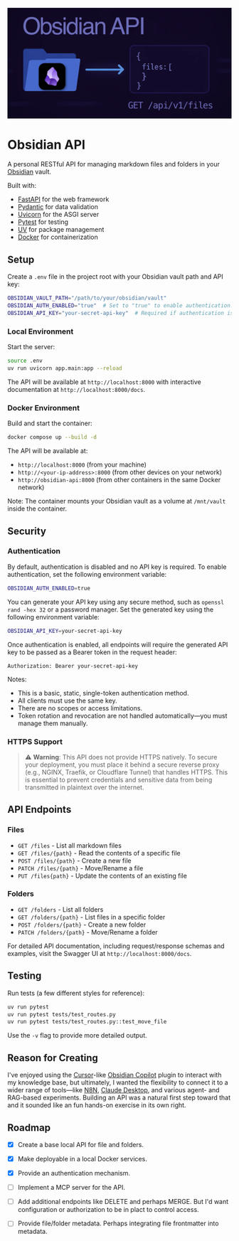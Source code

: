 ![Obsidian API](obsidian-api.webp)

# Obsidian API

A personal RESTful API for managing markdown files and folders in your [Obsidian](https://obsidian.md/) vault.

Built with:
- [FastAPI](https://github.com/FastAPI/FastAPI) for the web framework
- [Pydantic](https://github.com/pydantic/pydantic) for data validation
- [Uvicorn](https://github.com/encode/uvicorn) for the ASGI server
- [Pytest](https://github.com/pytest-dev/pytest) for testing
- [UV](https://github.com/astral-sh/uv) for package management
- [Docker](https://www.docker.com/) for containerization

## Setup

Create a `.env` file in the project root with your Obsidian vault path and API key:
```bash
OBSIDIAN_VAULT_PATH="/path/to/your/obsidian/vault"
OBSIDIAN_AUTH_ENABLED="true"  # Set to "true" to enable authentication. Default is "false".
OBSIDIAN_API_KEY="your-secret-api-key"  # Required if authentication is enabled
```

### Local Environment

Start the server:
```bash
source .env
uv run uvicorn app.main:app --reload
```

The API will be available at `http://localhost:8000` with interactive documentation at `http://localhost:8000/docs`.

### Docker Environment

Build and start the container:
```bash
docker compose up --build -d
```

The API will be available at:
- `http://localhost:8000` (from your machine)
- `http://<your-ip-address>:8000` (from other devices on your network)
- `http://obsidian-api:8000` (from other containers in the same Docker network)

Note: The container mounts your Obsidian vault as a volume at `/mnt/vault` inside the container.

## Security

### Authentication

By default, authentication is disabled and no API key is required. To enable authentication, set the following environment variable:

```bash
OBSIDIAN_AUTH_ENABLED=true
```

You can generate your API key using any secure method, such as `openssl rand -hex 32` or a password manager. Set the generated key using the following environment variable:

```bash
OBSIDIAN_API_KEY=your-secret-api-key
```

Once authentication is enabled, all endpoints will require the generated API key to be passed as a Bearer token in the request header:

```http
Authorization: Bearer your-secret-api-key
```

Notes:

* This is a basic, static, single-token authentication method.
* All clients must use the same key.
* There are no scopes or access limitations.
* Token rotation and revocation are not handled automatically—you must manage them manually.

### HTTPS Support

> ⚠️ **Warning**: This API does not provide HTTPS natively. To secure your deployment, you must place it behind a secure reverse proxy (e.g., NGINX, Traefik, or Cloudflare Tunnel) that handles HTTPS. This is essential to prevent credentials and sensitive data from being transmitted in plaintext over the internet.

## API Endpoints

### Files
- `GET /files` - List all markdown files
- `GET /files/{path}` - Read the contents of a specific file
- `POST /files/{path}` - Create a new file
- `PATCH /files/{path}` - Move/Rename a file
- `PUT /files{path}` - Update the contents of an existing file

### Folders
- `GET /folders` - List all folders
- `GET /folders/{path}` - List files in a specific folder
- `POST /folders/{path}` - Create a new folder
- `PATCH /folders/{path}` - Move/Rename a folder

For detailed API documentation, including request/response schemas and examples, visit the Swagger UI at `http://localhost:8000/docs`.

## Testing

Run tests (a few different styles for reference):
```bash
uv run pytest 
uv run pytest tests/test_routes.py
uv run pytest tests/test_routes.py::test_move_file
```
Use the  `-v` flag to provide more detailed output.

## Reason for Creating

I've enjoyed using the [Cursor](https://www.cursor.com/)-like [Obsidian Copilot](https://github.com/logancyang/obsidian-copilot) plugin to interact with my knowledge base, but ultimately, I wanted the flexibility to connect it to a wider range of tools—like [N8N](https://n8n.io/), [Claude Desktop](https://claude.ai/download), and various agent- and RAG-based experiments. Building an API was a natural first step toward that and it sounded like an fun hands-on exercise in its own right.

## Roadmap
- [x] Create a base local API for file and folders.
- [x] Make deployable in a local Docker services.
- [x] Provide an authentication mechanism.
- [ ] Implement a MCP server for the API.
- [ ] Add additional endpoints like DELETE and perhaps MERGE. But I'd want configuration or authorization to be in plact to control access.
- [ ] Provide file/folder metadata. Perhaps integrating file frontmatter into metadata.

